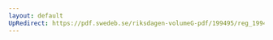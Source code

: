 ```yaml
---
layout: default
UpRedirect: https://pdf.swedeb.se/riksdagen-volumeG-pdf/199495/reg_199495/reg_199495_0191.pdf
---
```

